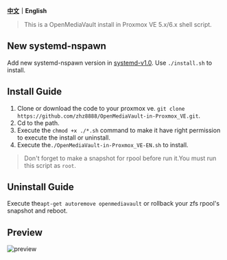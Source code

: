 **[中文](https://github.com/zhz8888/OpenMediaVault-in-Proxmox_VE/blob/master/README.md)｜English**
>This is a OpenMediaVault install in Proxmox VE 5.x/6.x shell script.

## New systemd-nspawn ##

Add new systemd-nspawn version in [systemd-v1.0](https://github.com/ivanhao/OmvInPve/tree/systemd-v1.0).
Use `./install.sh` to install.

## Install Guide ##

1. Clone or download the code to your proxmox ve. `git clone https://github.com/zhz8888/OpenMediaVault-in-Proxmox_VE.git`.
2. Cd to the path.
3. Execute the `chmod +x ./*.sh` command to make it have right permission to execute the install or uninstall.
4. Execute the`./OpenMediaVault-in-Proxmox_VE-EN.sh` to install.

> Don't forget to make a snapshot for rpool before run it.You must run this script as `root`.

## Uninstall Guide ##
Execute the`apt-get autoremove openmediavault` or rollback your zfs rpool's snapshot and reboot.

##  Preview ##
![preview](./preview.png)

